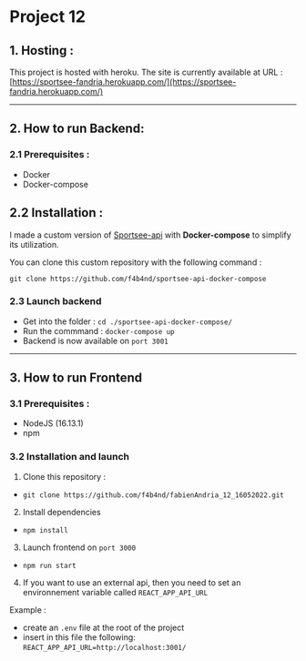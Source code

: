 # Project 12

## 1. Hosting :
This project is hosted with heroku.
The site is currently available at URL : [https://sportsee-fandria.herokuapp.com/](https://sportsee-fandria.herokuapp.com/)

---

## 2. How to run Backend: 

### 2.1 Prerequisites :
- Docker
- Docker-compose

## 2.2 Installation : 

I made a custom version of [Sportsee-api](https://github.com/OpenClassrooms-Student-Center/P9-front-end-dashboard) with **Docker-compose** to simplify its utilization.

You can clone this custom repository with the following command :

`git clone https://github.com/f4b4nd/sportsee-api-docker-compose`


### 2.3 Launch backend
- Get into the folder : `cd ./sportsee-api-docker-compose/`
- Run the commmand : `docker-compose up`
- Backend is now available on `port 3001`

---

## 3. How to run Frontend

### 3.1 Prerequisites : 
- NodeJS (16.13.1)
- npm

### 3.2 Installation and launch

1. Clone this repository : 
- `git clone https://github.com/f4b4nd/fabienAndria_12_16052022.git`

2. Install dependencies
- `npm install`

3. Launch frontend on `port 3000`
- `npm run start` 

4. If you want to use an external api, then you need to set an environnement variable called `REACT_APP_API_URL`

Example : 
- create an `.env` file at the root of the project
- insert in this file the following: `REACT_APP_API_URL=http://localhost:3001/`

